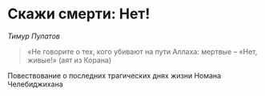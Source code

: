# Скажи смерти: Нет!

_Тимур Пулатов_

> «Не говорите о тех, кого убивают на пути Аллаха: мертвые – «Нет, живые!»
(аят из Корана)

Повествование о последних трагических днях жизни Номана Челебиджихана
